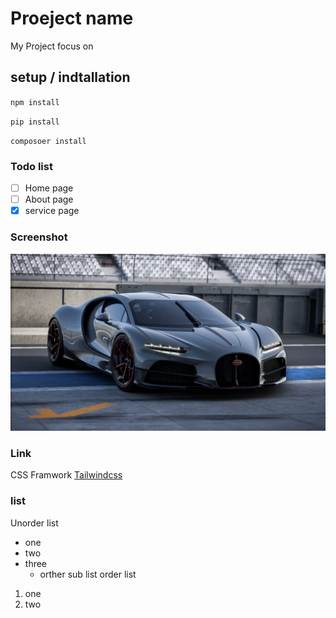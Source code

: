 # Proeject name
My Project focus on 
## setup / indtallation
`npm install`

`pip install`

`composoer install`

### Todo list

- [ ] Home page
- [ ] About page
- [X] service page

### Screenshot

![Bugatti](bugatti.png)

### Link
CSS Framwork [Tailwindcss](https://tailwindcss.com/)
### list
Unorder list
- one
- two
- three
    - orther sub list
order list
1. one 
2. two